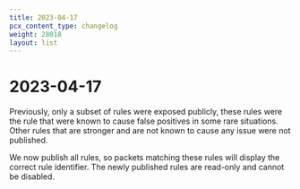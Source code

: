 ```yaml
---
title: 2023-04-17
pcx_content_type: changelog
weight: 28018
layout: list
---
```


# 2023-04-17

Previously, only a subset of rules were exposed publicly, these rules were the rule that were known to cause false positives in some rare situations. Other rules that are stronger and are not known to cause any issue were not published.

We now publish all rules, so packets matching these rules will display the correct rule identifier. The newly published rules are read-only and cannot be disabled.

